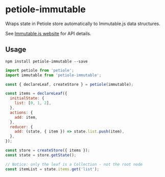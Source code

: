 # petiole-immutable

Wraps state in Petiole store automatically to Immutable.js data structures.

See [Immutable.js website](https://facebook.github.io/immutable-js/) for API details.

## Usage

`npm install petiole-immutable --save`

```javascript
import petiole from 'petiole';
import immutable from 'petiole-immutable';

const { declareLeaf, createStore } = petiole(immutable);

const items = declareLeaf({
  initialState: {
    list: [0, 1, 2],
  },
  actions: {
    add: item,
  },
  reducer: {
    add: (state, { item }) => state.list.push(item),
  },
});

const store = createStore({ items });
const state = store.getState();

// Notice: only the leaf is a Collection - not the root node
const itemList = state.items.get('list');
```
